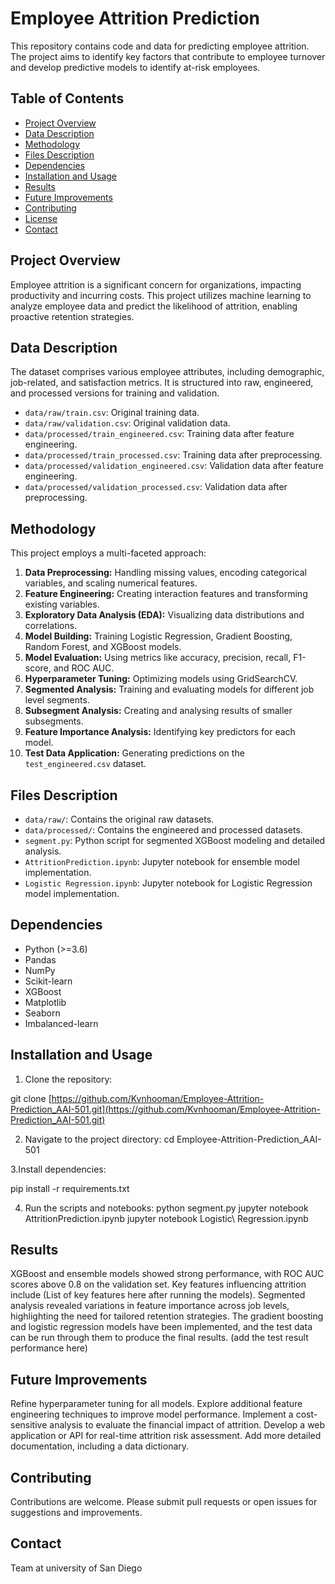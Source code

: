 # Employee Attrition Prediction

This repository contains code and data for predicting employee attrition. The project aims to identify key factors that contribute to employee turnover and develop predictive models to 
identify at-risk employees.

## Table of Contents

- [Project Overview](#project-overview)
- [Data Description](#data-description)
- [Methodology](#methodology)
- [Files Description](#files-description)
- [Dependencies](#dependencies)
- [Installation and Usage](#installation-and-usage)
- [Results](#results)
- [Future Improvements](#future-improvements)
- [Contributing](#contributing)
- [License](#license)
- [Contact](#contact)

## Project Overview

Employee attrition is a significant concern for organizations, impacting productivity and incurring costs. This project utilizes machine learning to analyze employee data and predict the likelihood of attrition, enabling proactive retention strategies.

## Data Description

The dataset comprises various employee attributes, including demographic, job-related, and satisfaction metrics. It is structured into raw, engineered, and processed versions for training and validation.

-   `data/raw/train.csv`: Original training data.
-   `data/raw/validation.csv`: Original validation data.
-   `data/processed/train_engineered.csv`: Training data after feature engineering.
-   `data/processed/train_processed.csv`: Training data after preprocessing.
-   `data/processed/validation_engineered.csv`: Validation data after feature engineering.
-   `data/processed/validation_processed.csv`: Validation data after preprocessing.

## Methodology

This project employs a multi-faceted approach:

1.  **Data Preprocessing:** Handling missing values, encoding categorical variables, and scaling numerical features.
2.  **Feature Engineering:** Creating interaction features and transforming existing variables.
3.  **Exploratory Data Analysis (EDA):** Visualizing data distributions and correlations.
4.  **Model Building:** Training Logistic Regression, Gradient Boosting, Random Forest, and XGBoost models.
5.  **Model Evaluation:** Using metrics like accuracy, precision, recall, F1-score, and ROC AUC.
6.  **Hyperparameter Tuning:** Optimizing models using GridSearchCV.
7.  **Segmented Analysis:** Training and evaluating models for different job level segments.
8.  **Subsegment Analysis:** Creating and analysing results of smaller subsegments.
9.  **Feature Importance Analysis:** Identifying key predictors for each model.
10. **Test Data Application:** Generating predictions on the `test_engineered.csv` dataset.

## Files Description

-   `data/raw/`: Contains the original raw datasets.
-   `data/processed/`: Contains the engineered and processed datasets.
-   `segment.py`: Python script for segmented XGBoost modeling and detailed analysis.
-   `AttritionPrediction.ipynb`: Jupyter notebook for ensemble model implementation.
-   `Logistic Regression.ipynb`: Jupyter notebook for Logistic Regression model implementation.

## Dependencies

-   Python (>=3.6)
-   Pandas
-   NumPy
-   Scikit-learn
-   XGBoost
-   Matplotlib
-   Seaborn
-   Imbalanced-learn

## Installation and Usage

1. Clone the repository:

  git clone [https://github.com/Kvnhooman/Employee-Attrition-Prediction_AAI-501.git](https://github.com/Kvnhooman/Employee-Attrition-Prediction_AAI-501.git)

2. Navigate to the project directory:
  cd Employee-Attrition-Prediction_AAI-501

3.Install dependencies:

  pip install -r requirements.txt

4. Run the scripts and notebooks:
  python segment.py
  jupyter notebook AttritionPrediction.ipynb
  jupyter notebook Logistic\ Regression.ipynb

## Results

XGBoost and ensemble models showed strong performance, with ROC AUC scores above 0.8 on the validation set.
Key features influencing attrition include (List of key features here after running the models).
Segmented analysis revealed variations in feature importance across job levels, highlighting the need for tailored retention strategies.
The gradient boosting and logistic regression models have been implemented, and the test data can be run through them to produce the final results. (add the test result performance here)

## Future Improvements

Refine hyperparameter tuning for all models.
Explore additional feature engineering techniques to improve model performance.
Implement a cost-sensitive analysis to evaluate the financial impact of attrition.
Develop a web application or API for real-time attrition risk assessment.
Add more detailed documentation, including a data dictionary.


## Contributing

Contributions are welcome. Please submit pull requests or open issues for suggestions and improvements.

## Contact

Team at university of San Diego
